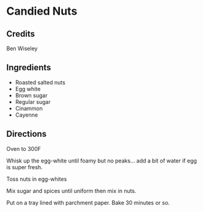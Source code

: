 # Candied Nuts

## Credits

Ben Wiseley

## Ingredients

- Roasted salted nuts
- Egg white
- Brown sugar
- Regular sugar
- Cinammon
- Cayenne

## Directions

Oven to 300F

Whisk up the egg-white until foamy but no peaks... add a bit of water if egg is super fresh.

Toss nuts in egg-whites

Mix sugar and spices until uniform then mix in nuts.

Put on a tray lined with parchment paper. Bake 30 minutes or so.


